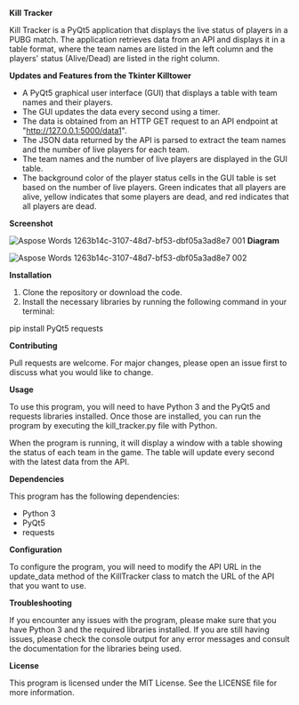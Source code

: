 ﻿**Kill** **Tracker**

Kill Tracker is a PyQt5 application that displays the live status of players in a PUBG match. The application retrieves data from an API and displays it in a table format, where the team names are listed in the left column and the players' status (Alive/Dead) are listed in the right column.

**Updates and Features from the Tkinter Killtower**

- A PyQt5 graphical user interface (GUI) that displays a table with team names and their players.
- The GUI updates the data every second using a timer.
- The data is obtained from an HTTP GET request to an API endpoint at "<http://127.0.0.1:5000/data1>".
- The JSON data returned by the API is parsed to extract the team names and the number of live players for each team.
- The team names and the number of live players are displayed in the GUI table.
- The background color of the player status cells in the GUI table is set based on the number of live players. Green indicates that all players are alive, yellow indicates that some players are dead, and red indicates that all players are dead.

**Screenshot**

![Aspose Words 1263b14c-3107-48d7-bf53-dbf05a3ad8e7 001](https://user-images.githubusercontent.com/37781149/233176854-bc96282f-abb7-4eca-b040-af5b0bf3747e.png)
**Diagram**

![Aspose Words 1263b14c-3107-48d7-bf53-dbf05a3ad8e7 002](https://user-images.githubusercontent.com/37781149/233176858-80932ae0-9187-460b-8a67-fb844cd7ef63.png)

**Installation**

1. Clone the repository or download the code.
1. Install the necessary libraries by running the following command in your terminal:

pip install PyQt5 requests 

**Contributing**

Pull requests are welcome. For major changes, please open an issue first to discuss what you would like to change.

**Usage**

To use this program, you will need to have Python 3 and the PyQt5 and requests libraries installed. Once those are installed, you can run the program by executing the kill\_tracker.py file with Python.

When the program is running, it will display a window with a table showing the status of each team in the game. The table will update every second with the latest data from the API.

**Dependencies**

This program has the following dependencies:

- Python 3
- PyQt5
- requests

**Configuration**

To configure the program, you will need to modify the API URL in the update\_data method of the KillTracker class to match the URL of the API that you want to use.

**Troubleshooting**

If you encounter any issues with the program, please make sure that you have Python 3 and the required libraries installed. If you are still having issues, please check the console output for any error messages and consult the documentation for the libraries being used.

**License**

This program is licensed under the MIT License. See the LICENSE file for more information.


